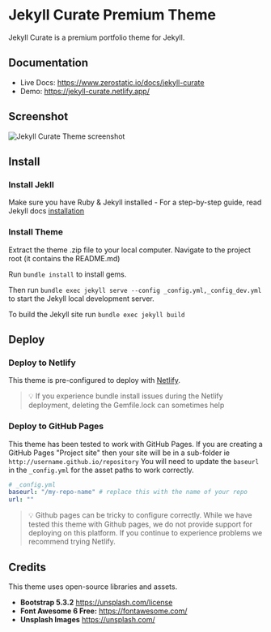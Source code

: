 # Jekyll Curate Premium Theme

Jekyll Curate is a premium portfolio theme for Jekyll.

## Documentation

* Live Docs: https://www.zerostatic.io/docs/jekyll-curate
* Demo: https://jekyll-curate.netlify.app/

## Screenshot

![Jekyll Curate Theme screenshot](https://www.zerostatic.io/theme/jekyll-curate/jekyll-curate-screenshot.png)

## Install

### Install Jekll

Make sure you have Ruby & Jekyll installed - For a step-by-step guide, read Jekyll docs [installation](https://jekyllrb.com/docs/installation/)

### Install Theme

Extract the theme .zip file to your local computer. Navigate to the project root (it contains the README.md)

Run `bundle install` to install gems.

Then run `bundle exec jekyll serve --config _config.yml,_config_dev.yml` to start the Jekyll local development server.

To build the Jekyll site run `bundle exec jekyll build`

## Deploy

### Deploy to Netlify

This theme is pre-configured to deploy with [Netlify](https://docs.netlify.com/site-deploys/create-deploys/).

> 💡 If you experience bundle install issues during the Netlify deployment, deleting the Gemfile.lock can sometimes help

### Deploy to GitHub Pages

This theme has been tested to work with GitHub Pages. If you are creating a GitHub Pages "Project site" then your site will be in a sub-folder ie `http://username.github.io/repository` You will need to update the `baseurl` in the `_config.yml` for the asset paths to work correctly.

```yaml
# _config.yml
baseurl: "/my-repo-name" # replace this with the name of your repo
url: ""
```

> 💡 Github pages can be tricky to configure correctly. While we have tested this theme with Github pages, we do not provide support for deploying on this platform. If you continue to experience problems we recommend trying Netlify.

## Credits

This theme uses open-source libraries and assets.

- **Bootstrap 5.3.2** https://unsplash.com/license
- **Font Awesome 6 Free:** https://fontawesome.com/
- **Unsplash Images** https://unsplash.com/
